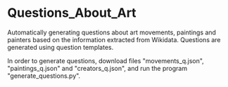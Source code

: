 # Questions_About_Art
Automatically generating questions about art movements, paintings and painters based on the information extracted from Wikidata. Questions are generated using question templates.

In order to generate questions, download files "movements_q.json", "paintings_q.json" and "creators_q.json", and run the program "generate_questions.py".
